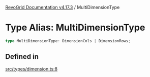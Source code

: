 [RevoGrid Documentation v4.17.3](README.md) / MultiDimensionType

# Type Alias: MultiDimensionType

```ts
type MultiDimensionType: DimensionCols | DimensionRows;
```

## Defined in

[src/types/dimension.ts:8](https://github.com/revolist/revogrid/blob/c9f40461b2daa14fb3a2e5f76080a8e7b65ce7ef/src/types/dimension.ts#L8)
